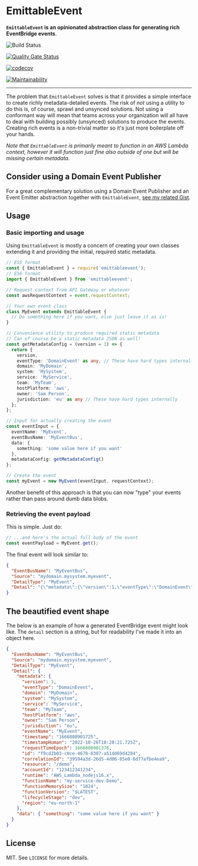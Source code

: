 # EmittableEvent

**`EmittableEvent` is an opinionated abstraction class for generating rich EventBridge events**.

![Build Status](https://github.com/mikaelvesavuori/emittableevent/workflows/main/badge.svg)

[![Quality Gate Status](https://sonarcloud.io/api/project_badges/measure?project=mikaelvesavuori_emittableevent&metric=alert_status)](https://sonarcloud.io/dashboard?id=mikaelvesavuori_emittableevent)

[![codecov](https://codecov.io/gh/mikaelvesavuori/emittableevent/branch/main/graph/badge.svg?token=S7D3RM9TO7)](https://codecov.io/gh/mikaelvesavuori/emittableevent)

[![Maintainability](https://api.codeclimate.com/v1/badges/15a30d2b3f679507fdd0/maintainability)](https://codeclimate.com/github/mikaelvesavuori/emittableevent/maintainability)

---

The problem that `EmittableEvent` solves is that it provides a simple interface to create richly metadata-detailed events. The risk of _not_ using a utility to do this is, of course, sprawl and unsynced solutions. Not using a conformant way will mean that teams across your organization will all have to deal with building possibly (unsynced) solutions to produce the events. Creating rich events is a non-trivial matter so it's just more boilerplate off your hands.

_Note that `EmittableEvent` is primarily meant to function in an AWS Lambda context, however it will function just fine also outside of one but will be missing certain metadata._

## Consider using a Domain Event Publisher

For a great complementary solution using a Domain Event Publisher and an Event Emitter abstraction together with `EmittableEvent`, [see my related Gist](https://gist.github.com/mikaelvesavuori/80c22979546693545256b71b9d3d1cce).

## Usage

### Basic importing and usage

Using `EmittableEvent` is mostly a concern of creating your own classes extending it and providing the initial, required static metadata.

```typescript
// ES5 format
const { EmittableEvent } = require('emittableevent');
// ES6 format
import { EmittableEvent } from 'emittableevent';

// Request context from API Gateway or whatever
const awsRequestContext = event.requestContext;

// Your own event class
class MyEvent extends EmittableEvent {
  // Do something here if you want, else just leave it as is!
}

// Convenience utility to produce required static metadata
// Can of course be a static metadata JSON as well!
const getMetadataConfig = (version = 1) => {
  return {
    version,
    eventType: 'DomainEvent' as any, // These have hard types internally
    domain: 'MyDomain',
    system: 'MySystem',
    service: 'MyService',
    team: 'MyTeam',
    hostPlatform: 'aws',
    owner: 'Sam Person',
    jurisdiction: 'eu' as any // These have hard types internally
  };
};

// Input for actually creating the event
const eventInput = {
  eventName: 'MyEvent',
  eventBusName: 'MyEventBus',
  data: {
    something: 'some value here if you want'
  },
  metadataConfig: getMetadataConfig()
};

// Create the event
const myEvent = new MyEvent(eventInput, requestContext);
```

Another benefit of this approach is that you can now "type" your events rather than pass around dumb data blobs.

### Retrieving the event payload

This is simple. Just do:

```typescript
// ...and here's the actual full body of the event
const eventPayload = MyEvent.get();
```

The final event will look similar to:

```json
{
  "EventBusName": "MyEventBus",
  "Source": "mydomain.mysystem.myevent",
  "DetailType": "MyEvent",
  "Detail": "{\"metadata\":{\"version\":1,\"eventType\":\"DomainEvent\",\"domain\":\"MyDomain\",\"system\":\"MySystem\",\"service\":\"MyService\",\"team\":\"MyTeam\",\"hostPlatform\":\"aws\",\"owner\":\"Sam Person\",\"jurisdiction\":\"eu\",\"eventName\":\"MyEvent\",\"timestamp\":\"1666808901725\",\"timestampHuman\":\"2022-10-26T18:28:21.725Z\",\"requestTimeEpoch\":1666808901376,\"id\":\"f9cd2b03-c0ce-4678-8307-a51dd69d4284\",\"correlationId\":\"39594a3d-26d5-4d06-85e0-6d77afbe4ea9\",\"resource\":\"/demo\",\"accountId\":\"123412341234\",\"runtime\":\"AWS_Lambda_nodejs16.x\",\"functionName\":\"my-service-dev-Demo\",\"functionMemorySize\":\"1024\",\"functionVersion\":\"$LATEST\",\"lifecycleStage\":\"dev\",\"region\":\"eu-north-1\"},\"data\":{\"something\":\"some value here if you want\"}}"
}
```

## The beautified event shape

The below is an example of how a generated EventBridge event might look like. The `detail` section is a string, but for readability I've made it into an object here.

```json
{
  "EventBusName": "MyEventBus",
  "Source": "mydomain.mysystem.myevent",
  "DetailType": "MyEvent",
  "Detail": {
    "metadata": {
      "version": 1,
      "eventType": "DomainEvent",
      "domain": "MyDomain",
      "system": "MySystem",
      "service": "MyService",
      "team": "MyTeam",
      "hostPlatform": "aws",
      "owner": "Sam Person",
      "jurisdiction": "eu",
      "eventName": "MyEvent",
      "timestamp": "1666808901725",
      "timestampHuman": "2022-10-26T18:28:21.725Z",
      "requestTimeEpoch": 1666808901376,
      "id": "f9cd2b03-c0ce-4678-8307-a51dd69d4284",
      "correlationId": "39594a3d-26d5-4d06-85e0-6d77afbe4ea9",
      "resource": "/demo",
      "accountId": "123412341234",
      "runtime": "AWS_Lambda_nodejs16.x",
      "functionName": "my-service-dev-Demo",
      "functionMemorySize": "1024",
      "functionVersion": "$LATEST",
      "lifecycleStage": "dev",
      "region": "eu-north-1"
    },
    "data": { "something": "some value here if you want" }
  }
}
```

## License

MIT. See `LICENSE` for more details.

